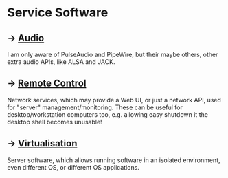 # Service Software

## → [Audio](software/service/virtualisation.md)
I am only aware of PulseAudio and PipeWire, but their maybe others, 
other extra audio APIs, like ALSA and JACK. 

## → [Remote Control](software/service/remote-control.md)
Network services, which may provide a Web UI, or just a network API, used for "server"
management/monitoring.
These can be useful for desktop/workstation computers too,
e.g. allowing easy shutdown it the desktop shell becomes unusable!

## → [Virtualisation](software/service/virtualisation.md)
Server software, which allows running software in an isolated environment, even different OS,
or different OS applications.
